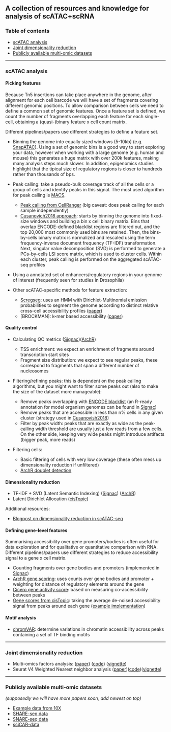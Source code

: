 A collection of resources and knowledge for analysis of scATAC+scRNA
---
### Table of contents

- [scATAC analysis](https://github.com/emdann/momicsTools#scatac-analysis)
- [Joint dimensionality reduction](https://github.com/emdann/momicsTools#joint-dimensionality-reduction)
- [Publicly available multi-omic datasets](https://github.com/emdann/momicsTools#publicly-available-multi-omic-datasets)

---
### scATAC analysis
<!-- 
#### Barcode Multiplets
This was raised as a problem in sn 10X protocols 
-->

#### Picking features
Because Tn5 insertions can take place anywhere in the genome, after alignment for each cell barcode we will have a set of fragments covering different genomic positions. To allow comparison between cells we need to define a common set of genomic features. Once a feature set is defined, we count the number of fragments overlapping each feature for each single-cell, obtaining a (quasi-)binary feature x cell count matrix.

Different pipelines/papers use different strategies to define a feature set. 

* Binning the genome into equally sized windows (5-10kb) (e.g. [SnapATAC](https://github.com/r3fang/SnapATAC/blob/master/examples/10X_PBMC_15K/README.md#add_bmat)). Using a set of genomic bins is a good way to start exploring your data, however when working with a large genome (e.g. human and mouse) this generates a huge matrix with over 200k features, making many analysis steps much slower. In addition, epigenomics studies highlight that the tipical size of regulatory regions is closer to hundreds rather than thousands of bps. 

* Peak calling: take a pseudo-bulk coverage track of all the cells or a group of cells and identify peaks in this signal. The most used algorithm for peak calling is [MACS](https://github.com/macs3-project/MACS). 
    - [Peak calling from CellRanger](https://support.10xgenomics.com/single-cell-atac/software/pipelines/latest/algorithms/overview#peaks) (big caveat: does peak calling for each sample independently)
    - [Cusanovich2018 approach](https://www.cell.com/cell/fulltext/S0092-8674(18)30855-9?_returnURL=https%3A%2F%2Flinkinghub.elsevier.com%2Fretrieve%2Fpii%2FS0092867418308559%3Fshowall%3Dtrue): starts by binning the genome into fixed-size windows and building a bin x cell binary matrix. Bins that overlap ENCODE-defined blacklist regions are filtered out, and the top 20,000 most commonly used bins are retained. Then, the bins-by-cells binary matrix is normalized and rescaled using the term frequency-inverse document frequency (TF-IDF) transformation. Next, singular value decomposition (SVD) is performed to generate a PCs-by-cells LSI score matrix, which is used to cluster cells. Within each cluster, peak calling is performed on the aggregated scATAC-seq profiles

* Using a annotated set of enhancers/regulatory regions in your genome of interest (frequently seen for studies in Drosophila)

* Other scATAC-specific methods for feature extraction:

    - [Scregseg](https://github.com/BIMSBbioinfo/scregseg): uses an HMM with Dirichlet-Multinomial emission probabilities to segment the genome according to distinct relative cross-cell accessibility profiles ([paper](https://www.biorxiv.org/content/10.1101/2020.06.26.173377v1))
    - [BROCKMAN]: k-mer based accessibility ([paper](https://bmcbioinformatics.biomedcentral.com/articles/10.1186/s12859-018-2255-6))

#### Quality control

* Calculating QC metrics ([Signac](https://satijalab.org/signac/articles/pbmc_vignette.html#computing-qc-metrics-1))([ArchR](https://www.archrproject.com/bookdown/plotting-sample-fragment-size-distribution-and-tss-enrichment-profiles-.html))
    - TSS enrichment: we expect an enrichment of fragments around transcription start sites
    - Fragment size distribution: we expect to see regular peaks, these correspond to fragments that span a different number of nucleosomes

* Filtering/refining peaks: this is dependent on the peak calling algorithms, but you might want to filter some peaks out (also to make the size of the dataset more manageable):
    - Remove peaks overlapping with [ENCODE blacklist](https://www.nature.com/articles/s41598-019-45839-z) (an R-ready annotation for model organism genomes can be found in [Signac](https://satijalab.org/signac/reference/index.html#section-data))
    - Remove peaks that are accessible in less than n% cells in any given cluster (strategy used in [Cusanovish2018](https://www.cell.com/cell/fulltext/S0092-8674(18)30855-9?_returnURL=https%3A%2F%2Flinkinghub.elsevier.com%2Fretrieve%2Fpii%2FS0092867418308559%3Fshowall%3Dtrue))
    - Filter by peak width: peaks that are exactly as wide as the peak-calling width threshold are usually just a few reads from a few cells. On the other side, keeping very wide peaks might introduce artifacts (bigger peak, more reads)

* Filtering cells: 
    - Basic filtering of cells with very low coverage (these often mess up dimensionality reduction if unfiltered)
    - [ArchR doublet detection](https://www.archrproject.com/bookdown/how-does-doublet-identification-work-in-archr.html) 

#### Dimensionality reduction

* TF-IDF + SVD (Latent Semantic Indexing) ([Signac](https://satijalab.org/signac/articles/pbmc_vignette.html#normalization-and-linear-dimensional-reduction-1)) ([ArchR](https://www.archrproject.com/bookdown/archrs-lsi-implementation.html))
* Latent Dirichlet Allocation ([cisTopic](http://htmlpreview.github.io/?https://github.com/aertslab/cisTopic/blob/master/vignettes/WarpLDA_CompleteAnalysis.html))

Additional resources:
* [Blogpost on dimensionality reduction in scATAC-seq](http://andrewjohnhill.com/blog/2019/05/06/dimensionality-reduction-for-scatac-data/)

#### Defining gene-level features
Summarising accessibility over gene promoters/bodies is often useful for data exploration and for qualitative or quantitative comparison with RNA. Different pipelines/papers use different strategies to reduce accessibility signal to a gene x cell matrix. 

- Counting fragments over gene bodies and promoters (implemented in [Signac](https://satijalab.org/signac/reference/GeneActivity.html))
- [ArchR gene scoring](https://www.archrproject.com/bookdown/calculating-gene-scores-in-archr.html): uses counts over gene bodies and promoter + weighting for distance of regulatory elements around the gene
- [Cicero gene activity score](https://cole-trapnell-lab.github.io/cicero-release/docs_m3/##cicero-gene-activity-scores): based on measuring co-accessibility between peaks
- [Gene scores from cisTopic](https://www.embopress.org/doi/full/10.15252/msb.20209438): taking the average de-noised accessibility signal from peaks around each gene ([example implementation](https://github.com/emdann/scATAC_prep/blob/master/N2_add_cistopic.ipynb))

#### Motif analysis 
- [chromVAR](https://github.com/GreenleafLab/chromVAR): determine variations in chromatin accessibility across peaks containing a set of TF binding motifs

---
### Joint dimensionality reduction

- Multi-omics factors analysis: ([paper](https://genomebiology.biomedcentral.com/articles/10.1186/s13059-020-02015-1)) ([code](https://github.com/bioFAM/MOFA2)) ([vignette](https://raw.githack.com/bioFAM/MOFA2_tutorials/master/R_tutorials/10x_scRNA_scATAC.html))
- Seurat V4 Weighted Nearest neighbor analysis ([paper](https://www.biorxiv.org/content/10.1101/2020.10.12.335331v1))([code](https://github.com/satijalab/seurat))([vignette](https://satijalab.org/seurat/v4.0/weighted_nearest_neighbor_analysis.html))

---
### Publicly available multi-omic datasets

_(supposedly we will have more papers soon, add newest on top)_

- [Example data from 10X](https://support.10xgenomics.com/single-cell-multiome-atac-gex/datasets)
- [SHARE-seq data](https://www.cell.com/cell/fulltext/S0092-8674(20)31253-8?rss=yes) 
- [SNARE-seq data](https://www.nature.com/articles/s41587-019-0290-0)
- [sciCAR-data](https://science.sciencemag.org/content/361/6409/1380)












